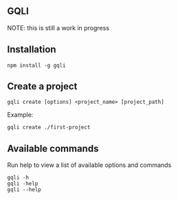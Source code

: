 ## GQLI

NOTE: this is still a work in progress

## Installation 

```
npm install -g gqli
```

## Create a project
```
gqli create [options] <project_name> [project_path]
```
Example:
```
gqli create ./first-project
```

## Available commands

Run help to view a list of available options and commands
```
gqli -h 
gqli -help
gqli --help
```
